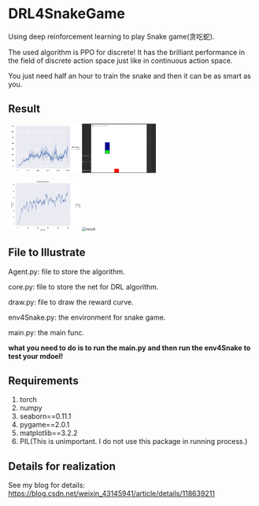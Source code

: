 # DRL4SnakeGame

 Using deep reinforcement learning to play Snake game(贪吃蛇).

The used algorithm is PPO for discrete! It has the brilliant performance in the field of discrete action space just like in continuous action space.

You just need half an hour to train the snake and then it can be as smart as you.

## Result

<img src="README.assets\Figure_1-1625922043908.png" width="300" height="200" alt="Figure_1" style="zoom: 50%;" /><img src="README.assets\result.gif" width="300" height="200" alt="result" style="zoom:50%;" />

<img src="README.assets\Figure_1-1625980553553.png" width="300" height="200" alt="Figure_1" style="zoom:50%;" /><img src="F:\MasterDegree\ReinforcementLearning\DRL4SnakeGame\README.assets\result-1625980590643.gif" width="300" height="200" alt="result" style="zoom:50%;" />

## File to Illustrate

Agent.py: file to store the algorithm.

core.py: file to store the net for DRL algorithm.

draw.py: file to draw the reward curve.

env4Snake.py: the environment for snake game.

main.py: the main func.

**what you need to do is to run the main.py and then run the env4Snake to test your mdoel!**

## Requirements

1. torch
2. numpy
3. seaborn==0.11.1
4. pygame==2.0.1
5. matplotlib==3.2.2
6. PIL(This is unimportant. I do not use this package in running process.)

## Details for realization

See my blog for details: https://blog.csdn.net/weixin_43145941/article/details/118639211

